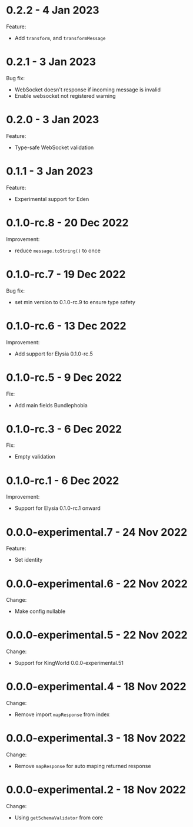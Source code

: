 # 0.2.2 - 4 Jan 2023
Feature:
- Add `transform`, and `transformMessage`

# 0.2.1 - 3 Jan 2023
Bug fix:
- WebSocket doesn't response if incoming message is invalid
- Enable websocket not registered warning

# 0.2.0 - 3 Jan 2023
Feature:
- Type-safe WebSocket validation

# 0.1.1 - 3 Jan 2023
Feature:
- Experimental support for Eden

# 0.1.0-rc.8 - 20 Dec 2022
Improvement:
- reduce `message.toString()` to once

# 0.1.0-rc.7 - 19 Dec 2022
Bug fix:
- set min version to 0.1.0-rc.9 to ensure type safety

# 0.1.0-rc.6 - 13 Dec 2022
Improvement:
- Add support for Elysia 0.1.0-rc.5

# 0.1.0-rc.5 - 9 Dec 2022
Fix:
- Add main fields Bundlephobia

# 0.1.0-rc.3 - 6 Dec 2022
Fix:
- Empty validation

# 0.1.0-rc.1 - 6 Dec 2022
Improvement:
- Support for Elysia 0.1.0-rc.1 onward

# 0.0.0-experimental.7 - 24 Nov 2022
Feature:
- Set identity

# 0.0.0-experimental.6 - 22 Nov 2022
Change:
- Make config nullable

# 0.0.0-experimental.5 - 22 Nov 2022
Change:
- Support for KingWorld 0.0.0-experimental.51

# 0.0.0-experimental.4 - 18 Nov 2022 
Change:
- Remove import `mapResponse` from index

# 0.0.0-experimental.3 - 18 Nov 2022 
Change:
- Remove `mapResponse` for auto maping returned response

# 0.0.0-experimental.2 - 18 Nov 2022 
Change:
- Using `getSchemaValidator` from core
